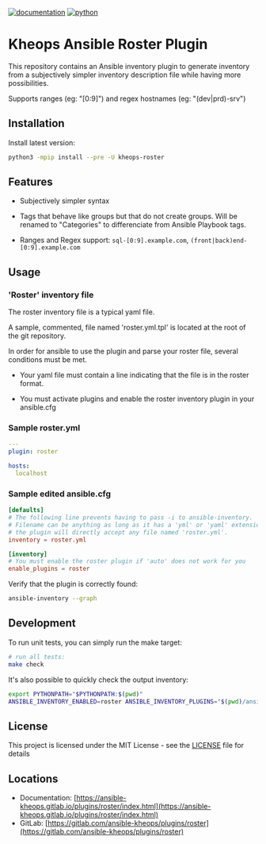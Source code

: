 [![documentation](https://img.shields.io/badge/documentation-html-informational)](https://ansible-kheops.gitlab.io/plugins/roster/index.html)
[![python](https://img.shields.io/badge/python-3.6%20%7C%203.7%20%7C%203.8-informational)](https://pypi.org/project/kheops-roster/)

# Kheops Ansible Roster Plugin

This repository contains an Ansible inventory plugin to generate inventory from a subjectively simpler inventory description file while having more possibilities.

Supports ranges (eg: "[0:9]") and regex hostnames (eg: "(dev|prd)-srv")

## Installation

Install latest version:

~~~bash
python3 -mpip install --pre -U kheops-roster
~~~

## Features

* Subjectively simpler syntax

* Tags that behave like groups but that do not create groups. Will be renamed to "Categories" to differenciate from Ansible Playbook tags.

* Ranges and Regex support: `sql-[0:9].example.com`, `(front|back)end-[0:9].example.com`

## Usage

### 'Roster' inventory file

The roster inventory file is a typical yaml file.

A sample, commented, file named 'roster.yml.tpl' is located at the root of the git repository.

In order for ansible to use the plugin and parse your roster file, several conditions must be met.

* Your yaml file must contain a line indicating that the file is in the roster format.

* You must activate plugins and enable the roster inventory plugin in your ansible.cfg

### Sample roster.yml

~~~yaml
---
plugin: roster

hosts:
  localhost
~~~

### Sample edited ansible.cfg

~~~toml
[defaults]
# The following line prevents having to pass -i to ansible-inventory.
# Filename can be anything as long as it has a 'yml' or 'yaml' extension although
# the plugin will directly accept any file named 'roster.yml'.
inventory = roster.yml

[inventory]
# You must enable the roster plugin if 'auto' does not work for you
enable_plugins = roster
~~~

Verify that the plugin is correctly found:

~~~bash
ansible-inventory --graph
~~~

## Development

To run unit tests, you can simply run the make target:

~~~bash
# run all tests:
make check
~~~

It's also possible to quickly check the output inventory:
~~~bash
export PYTHONPATH="$PYTHONPATH:$(pwd)"
ANSIBLE_INVENTORY_ENABLED=roster ANSIBLE_INVENTORY_PLUGINS="$(pwd)/ansible_roster/plugins/inventory" ansible-inventory --list -i roster.yml
~~~

## License

This project is licensed under the MIT License - see the [LICENSE](LICENSE) file for details

## Locations

  * Documentation: [https://ansible-kheops.gitlab.io/plugins/roster/index.html](https://ansible-kheops.gitlab.io/plugins/roster/index.html)
  * GitLab: [https://gitlab.com/ansible-kheops/plugins/roster](https://gitlab.com/ansible-kheops/plugins/roster)


